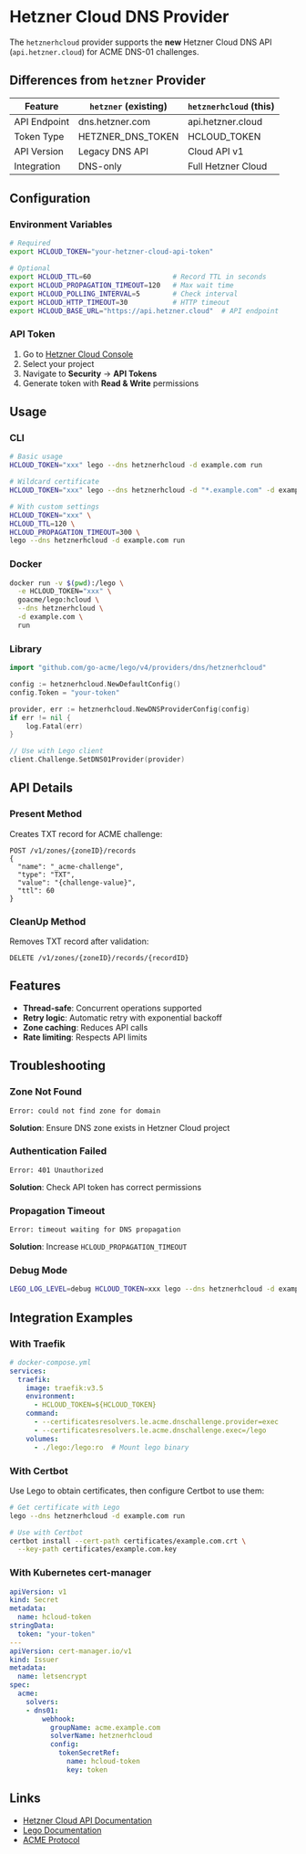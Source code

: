 # Hetzner Cloud DNS Provider

The `hetznerhcloud` provider supports the **new** Hetzner Cloud DNS API (`api.hetzner.cloud`) for ACME DNS-01 challenges.

## Differences from `hetzner` Provider

| Feature | `hetzner` (existing) | `hetznerhcloud` (this) |
|---------|---------------------|------------------------|
| API Endpoint | dns.hetzner.com | api.hetzner.cloud |
| Token Type | HETZNER_DNS_TOKEN | HCLOUD_TOKEN |
| API Version | Legacy DNS API | Cloud API v1 |
| Integration | DNS-only | Full Hetzner Cloud |

## Configuration

### Environment Variables

```bash
# Required
export HCLOUD_TOKEN="your-hetzner-cloud-api-token"

# Optional
export HCLOUD_TTL=60                    # Record TTL in seconds
export HCLOUD_PROPAGATION_TIMEOUT=120   # Max wait time
export HCLOUD_POLLING_INTERVAL=5        # Check interval
export HCLOUD_HTTP_TIMEOUT=30           # HTTP timeout
export HCLOUD_BASE_URL="https://api.hetzner.cloud"  # API endpoint
```

### API Token

1. Go to [Hetzner Cloud Console](https://console.hetzner.cloud)
2. Select your project
3. Navigate to **Security** → **API Tokens**
4. Generate token with **Read & Write** permissions

## Usage

### CLI

```bash
# Basic usage
HCLOUD_TOKEN="xxx" lego --dns hetznerhcloud -d example.com run

# Wildcard certificate
HCLOUD_TOKEN="xxx" lego --dns hetznerhcloud -d "*.example.com" -d example.com run

# With custom settings
HCLOUD_TOKEN="xxx" \
HCLOUD_TTL=120 \
HCLOUD_PROPAGATION_TIMEOUT=300 \
lego --dns hetznerhcloud -d example.com run
```

### Docker

```bash
docker run -v $(pwd):/lego \
  -e HCLOUD_TOKEN="xxx" \
  goacme/lego:hcloud \
  --dns hetznerhcloud \
  -d example.com \
  run
```

### Library

```go
import "github.com/go-acme/lego/v4/providers/dns/hetznerhcloud"

config := hetznerhcloud.NewDefaultConfig()
config.Token = "your-token"

provider, err := hetznerhcloud.NewDNSProviderConfig(config)
if err != nil {
    log.Fatal(err)
}

// Use with Lego client
client.Challenge.SetDNS01Provider(provider)
```

## API Details

### Present Method

Creates TXT record for ACME challenge:

```http
POST /v1/zones/{zoneID}/records
{
  "name": "_acme-challenge",
  "type": "TXT",
  "value": "{challenge-value}",
  "ttl": 60
}
```

### CleanUp Method

Removes TXT record after validation:

```http
DELETE /v1/zones/{zoneID}/records/{recordID}
```

## Features

- **Thread-safe**: Concurrent operations supported
- **Retry logic**: Automatic retry with exponential backoff
- **Zone caching**: Reduces API calls
- **Rate limiting**: Respects API limits

## Troubleshooting

### Zone Not Found

```
Error: could not find zone for domain
```

**Solution**: Ensure DNS zone exists in Hetzner Cloud project

### Authentication Failed

```
Error: 401 Unauthorized
```

**Solution**: Check API token has correct permissions

### Propagation Timeout

```
Error: timeout waiting for DNS propagation
```

**Solution**: Increase `HCLOUD_PROPAGATION_TIMEOUT`

### Debug Mode

```bash
LEGO_LOG_LEVEL=debug HCLOUD_TOKEN=xxx lego --dns hetznerhcloud -d example.com run
```

## Integration Examples

### With Traefik

```yaml
# docker-compose.yml
services:
  traefik:
    image: traefik:v3.5
    environment:
      - HCLOUD_TOKEN=${HCLOUD_TOKEN}
    command:
      - --certificatesresolvers.le.acme.dnschallenge.provider=exec
      - --certificatesresolvers.le.acme.dnschallenge.exec=/lego
    volumes:
      - ./lego:/lego:ro  # Mount lego binary
```

### With Certbot

Use Lego to obtain certificates, then configure Certbot to use them:

```bash
# Get certificate with Lego
lego --dns hetznerhcloud -d example.com run

# Use with Certbot
certbot install --cert-path certificates/example.com.crt \
  --key-path certificates/example.com.key
```

### With Kubernetes cert-manager

```yaml
apiVersion: v1
kind: Secret
metadata:
  name: hcloud-token
stringData:
  token: "your-token"
---
apiVersion: cert-manager.io/v1
kind: Issuer
metadata:
  name: letsencrypt
spec:
  acme:
    solvers:
    - dns01:
        webhook:
          groupName: acme.example.com
          solverName: hetznerhcloud
          config:
            tokenSecretRef:
              name: hcloud-token
              key: token
```

## Links

- [Hetzner Cloud API Documentation](https://docs.hetzner.cloud/reference/dns)
- [Lego Documentation](https://go-acme.github.io/lego/)
- [ACME Protocol](https://datatracker.ietf.org/doc/html/rfc8555)